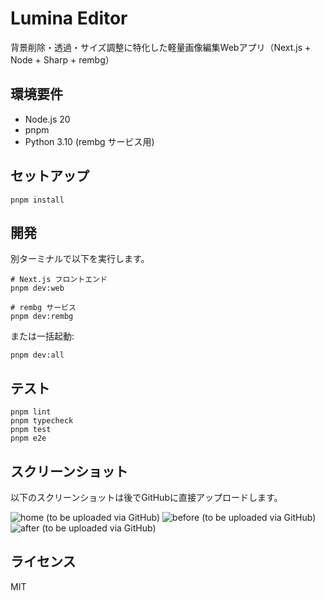 # Lumina Editor

背景削除・透過・サイズ調整に特化した軽量画像編集Webアプリ（Next.js + Node + Sharp + rembg）

## 環境要件
- Node.js 20
- pnpm
- Python 3.10 (rembg サービス用)

## セットアップ
```
pnpm install
```

## 開発
別ターミナルで以下を実行します。
```
# Next.js フロントエンド
pnpm dev:web

# rembg サービス
pnpm dev:rembg
```
または一括起動:
```
pnpm dev:all
```

## テスト
```
pnpm lint
pnpm typecheck
pnpm test
pnpm e2e
```

## スクリーンショット
以下のスクリーンショットは後でGitHubに直接アップロードします。

![home (to be uploaded via GitHub)](docs/screenshot-home.png)
![before (to be uploaded via GitHub)](docs/screenshot-before.png)
![after (to be uploaded via GitHub)](docs/screenshot-after.png)

## ライセンス
MIT
